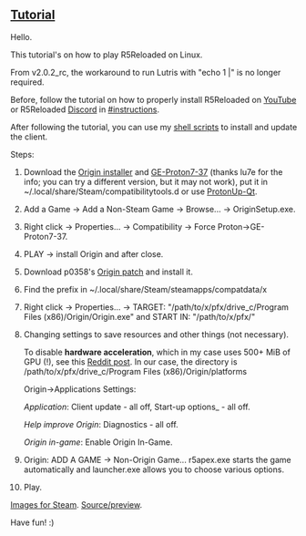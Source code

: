 ## [Tutorial](https://www.reddit.com/r/r5reloaded/comments/wv19jf/r5reloaded_works_on_linux_v2)
Hello.

This tutorial's on how to play R5Reloaded on Linux.

From v2.0.2_rc, the workaround to run Lutris with "echo 1 |" is no longer required.

Before, follow the tutorial on how to properly install R5Reloaded on [YouTube](https://youtu.be/FOkehL03CFc) or R5Reloaded [Discord](https://discord.com/invite/r5reloaded) in [#instructions](https://discord.com/channels/873158454850756638/873170878475669514/995977751502803014).

After following the tutorial, you can use my [shell scripts](https://github.com/begin-theadventure/r5reloaded-upllers/releases) to install and update the client.

Steps:

1. Download the [Origin installer](https://download.dm.origin.com/origin/live/OriginSetup.exe) and [GE-Proton7-37](https://github.com/GloriousEggroll/proton-ge-custom/releases/tag/GE-Proton7-37) (thanks lu7e for the info; you can try a different version, but it may not work), put it in ~/.local/share/Steam/compatibilitytools.d or use [ProtonUp-Qt](https://github.com/DavidoTek/ProtonUp-Qt/releases).

2.  Add a Game -> Add a Non-Steam Game -> Browse... -> OriginSetup.exe.

3. Right click -> Properties... -> Compatibility -> Force Proton->GE-Proton7-37.

4. PLAY -> install Origin and after close.

5. Download p0358's [Origin patch](https://github.com/p0358/Fuck_off_EA_App/releases/latest) and install it.

6. Find the prefix in ~/.local/share/Steam/steamapps/compatdata/x

7. Right click -> Properties... -> TARGET: "/path/to/x/pfx/drive_c/Program Files (x86)/Origin/Origin.exe" and START IN: "/path/to/x/pfx/"

8. Changing settings to save resources and other things (not necessary).

    To disable **hardware acceleration**, which in my case uses 500+ MiB of GPU (!), see this [Reddit post](https://www.reddit.com/r/origin/comments/q8o9gv/disable_origin_client_hardware_acceleration). In our case, the directory is /path/to/x/pfx/drive_c/Program Files (x86)/Origin/platforms

    Origin->Applications Settings:

    _Application_: Client update - all off, Start-up options_ - all off.

    _Help improve Origin_: Diagnostics - all off.

    _Origin in-game_: Enable Origin In-Game.

9. Origin: ADD A GAME -> Non-Origin Game... r5apex.exe starts the game automatically and launcher.exe allows you to choose various options.

10. Play.

[Images for Steam](https://github.com/begin-theadventure/lutris-scripts/tree/main/lutris-scripts/R5Reloaded/images/R5ReloadedImagesSteam#readme). [Source/preview](https://twitter.com/r5reloaded).

Have fun! :)
